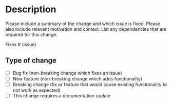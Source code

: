 # Description

Please include a summary of the change and which issue is fixed. Please also include relevant motivation and context.
List any dependencies that are required for this change.

Fixes # (issue)

## Type of change

<!-- Please delete options that are not relevant.-->

- [ ] Bug fix (non-breaking change which fixes an issue)
- [ ] New feature (non-breaking change which adds functionality)
- [ ] Breaking change (fix or feature that would cause existing functionality to not work as expected)
- [ ] This change requires a documentation update
